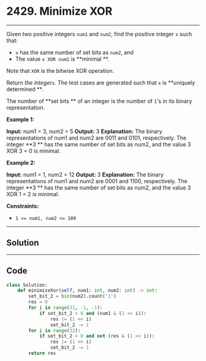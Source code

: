 # 2429. Minimize XOR

---

Given two positive integers `num1` and `num2`, find the positive integer `x` such that:

  * `x` has the same number of set bits as `num2`, and
  * The value `x XOR num1` is **minimal **.



Note that `XOR` is the bitwise XOR operation.

Return _the integer_`x`. The test cases are generated such that `x` is **uniquely determined **.

The number of **set bits ** of an integer is the number of `1`'s in its binary representation.

 

**Example 1:**


**Input:** num1 = 3, num2 = 5
**Output:** 3
**Explanation:**
The binary representations of num1 and num2 are 0011 and 0101, respectively.
The integer **3 ** has the same number of set bits as num2, and the value 3 XOR 3 = 0 is minimal.


**Example 2:**


**Input:** num1 = 1, num2 = 12
**Output:** 3
**Explanation:**
The binary representations of num1 and num2 are 0001 and 1100, respectively.
The integer **3 ** has the same number of set bits as num2, and the value 3 XOR 1 = 2 is minimal.


 

**Constraints:**

  * `1 <= num1, num2 <= 109`

---

## Solution



---

## Code
```python
class Solution:
    def minimizeXor(self, num1: int, num2: int) -> int:
        set_bit_2 = bin(num2).count('1')
        res = 0
        for i in range(31, -1, -1):
            if set_bit_2 > 0 and (num1 & (1 << i)):
                res |= (1 << i)
                set_bit_2 -= 1
        for i in range(32):
            if set_bit_2 > 0 and not (res & (1 << i)):
                res |= (1 << i)
                set_bit_2 -= 1
        return res
```
